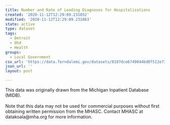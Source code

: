 ```yaml
---
title: Number and Rate of Leading Diagnoses for Hospitalizations
created: '2020-11-12T12:29:09.231852'
modified: '2020-11-12T12:29:09.231863'
state: active
type: dataset
tags:
  - Detroit
  - Dhd
  - Health
groups:
  - Local Government
csv_url: 'https://data.ferndalemi.gov/datasets/8197dce6749044bd8f512e73ee954f02_0.csv'
json_url: ''
layout: post

---
```

<div>This data was originally drawn from the Michigan Inpatient Database (MIDB). </div><div><br /></div><div>Note that this data may not be used for commercial purposes without first obtaining written permission from the MHASC. Contact MHASC at datakoala@mha.org for more information.</div>
